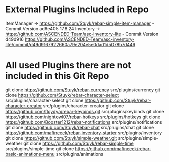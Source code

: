# External Plugins Included in Repo

ItemManager -> https://github.com/Stuyk/rebar-simple-item-manager - Commit Version ad6e405 17.8.24
Inventory -> https://github.com/ASCENDED-Team/asc-inventory-lite - Commit Version d49d916 https://github.com/ASCENDED-Team/asc-inventory-lite/commit/d49d9167922660a79e204e5e0dad1d5078b7d446

# All used Plugins there are not included in this Git Repo

git clone https://github.com/Stuyk/rebar-currency src/plugins/currency
git clone https://github.com/Stuyk/rebar-character-select src/plugins/character-select
git clone https://github.com/Stuyk/rebar-character-creator src/plugins/character-creator
git clone https://github.com/floydya/rebar-keybinds.git src/plugins/keybinds
git clone https://github.com/nightowl07/rebar-hotkeys src/plugins/hotkeys
git clone https://github.com/Booster1212/rebar-notifications src/plugins/notifications
git clone https://github.com/Stuyk/rebar-chat src/plugins/chat
git clone https://github.com/mafineeek/rebar-inventory-starter src/plugins/inventory
git clone https://github.com/Stuyk/simple-weather.git src/plugins/simple-weather
git clone https://github.com/Stuyk/rebar-simple-time src/plugins/simple-time
git clone https://github.com/mafineeek/rebar-basic-animations-menu src/plugins/animations
